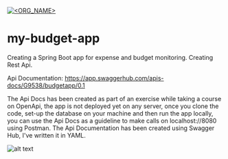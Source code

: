 [![<ORG_NAME>](https://circleci.com/gh/geodan89/my-budget-app.svg?style=svg)](https://circleci/gh/geodan89/my-budget-app)

# my-budget-app

Creating a Spring Boot app for expense and budget monitoring. Creating Rest Api.

Api Documentation: https://app.swaggerhub.com/apis-docs/G9538/budgetapp/0.1

The Api Docs has been created as part of an exercise while taking a course on OpenApi, the app is not deployed yet on any server, once you clone the code, set-up the database on your machine and then run the app locally, you can use the Api Docs as a guideline to make calls on localhost://8080 using Postman.
The Api Documentation has been created using Swagger Hub, I've written it in YAML.



![alt text](https://github.com/geodan89/spring-budget-app/blob/master/budget%20app%20index%20page.png)
